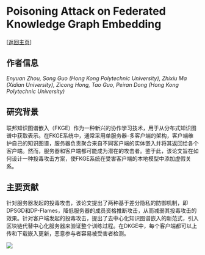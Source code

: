 # Poisoning Attack on Federated Knowledge Graph Embedding

\[[返回主页](../../README.md)\]

## 作者信息
*Enyuan Zhou, Song Guo (Hong Kong Polytechnic University), Zhixiu Ma (Xidian University), Zicong Hong, Tao Guo, Peiran Dong (Hong Kong Polytechnic University)*

## 研究背景
联邦知识图谱嵌入（FKGE）作为一种新兴的协作学习技术，用于从分布式知识图谱中获取表示。在FKGE系统中，通常采用单服务器-多客户端的架构，客户端维护自己的知识图谱，服务器负责聚合来自不同客户端的实体嵌入并将其返回给各个客户端。然而，服务器和客户端都可能成为潜在的攻击者。鉴于此，该论文旨在如何设计一种投毒攻击方案，使FKGE系统在受害客户端的本地模型中添加虚假关系。

## 主要贡献
针对服务器发起的投毒攻击，该论文提出了两种基于差分隐私的防御机制，即DPSGD和DP-Flames，降低服务器的成员资格推断攻击，从而减弱其投毒攻击的效果。针对客户端发起的投毒攻击，提出了去中心化知识图谱嵌入的新范式，引入区块链代替中心化服务器来验证整个训练过程。在DKGE中，每个客户端都可以上传和下载嵌入更新，恶意参与者容易被受害者检测。

![](../../figs/www24-poisoning.png)